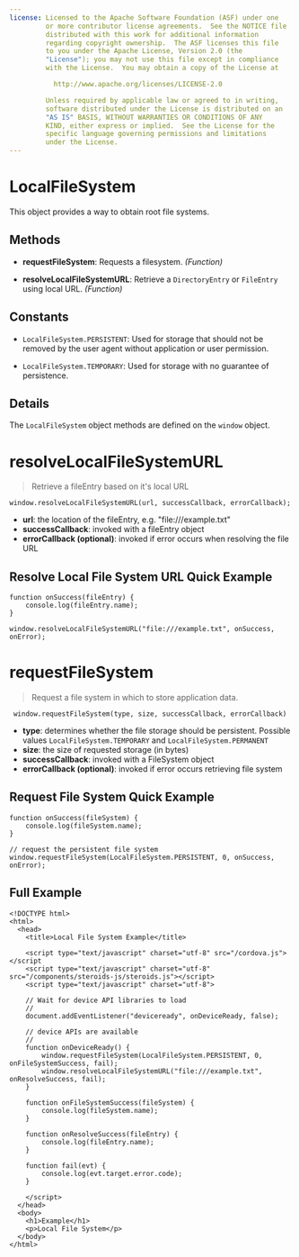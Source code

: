 ```yaml
---
license: Licensed to the Apache Software Foundation (ASF) under one
         or more contributor license agreements.  See the NOTICE file
         distributed with this work for additional information
         regarding copyright ownership.  The ASF licenses this file
         to you under the Apache License, Version 2.0 (the
         "License"); you may not use this file except in compliance
         with the License.  You may obtain a copy of the License at

           http://www.apache.org/licenses/LICENSE-2.0

         Unless required by applicable law or agreed to in writing,
         software distributed under the License is distributed on an
         "AS IS" BASIS, WITHOUT WARRANTIES OR CONDITIONS OF ANY
         KIND, either express or implied.  See the License for the
         specific language governing permissions and limitations
         under the License.
---
```


# LocalFileSystem

This object provides a way to obtain root file systems.

## Methods

- __requestFileSystem__: Requests a filesystem. _(Function)_

- __resolveLocalFileSystemURL__: Retrieve a `DirectoryEntry` or `FileEntry` using local URL. _(Function)_

## Constants

- `LocalFileSystem.PERSISTENT`: Used for storage that should not be removed by the user agent without application or user permission.

- `LocalFileSystem.TEMPORARY`: Used for storage with no guarantee of persistence.

## Details

The `LocalFileSystem` object methods are defined on the `window` object.

# resolveLocalFileSystemURL

> Retrieve a fileEntry based on it's local URL

    window.resolveLocalFileSystemURL(url, successCallback, errorCallback);

- __url__: the location of the fileEntry, e.g. "file:///example.txt"
- __successCallback__: invoked with a fileEntry object
- __errorCallback (optional)__: invoked if error occurs when resolving the file URL

## Resolve Local File System URL Quick Example

    function onSuccess(fileEntry) {
        console.log(fileEntry.name);
    }

    window.resolveLocalFileSystemURL("file:///example.txt", onSuccess, onError);


# requestFileSystem

> Request a file system in which to store application data.

     window.requestFileSystem(type, size, successCallback, errorCallback)

- __type__: determines whether the file storage should be persistent. Possible values `LocalFileSystem.TEMPORARY` and `LocalFileSystem.PERMANENT`
- __size__: the size of requested storage (in bytes)
- __successCallback__: invoked with a FileSystem object
- __errorCallback (optional)__:  invoked if error occurs retrieving file system

## Request File System Quick Example

    function onSuccess(fileSystem) {
        console.log(fileSystem.name);
    }

    // request the persistent file system
    window.requestFileSystem(LocalFileSystem.PERSISTENT, 0, onSuccess, onError);


## Full Example

    <!DOCTYPE html>
    <html>
      <head>
        <title>Local File System Example</title>

        <script type="text/javascript" charset="utf-8" src="/cordova.js"></script
        <script type="text/javascript" charset="utf-8" src="/components/steroids-js/steroids.js"></script>
        <script type="text/javascript" charset="utf-8">

        // Wait for device API libraries to load
        //
        document.addEventListener("deviceready", onDeviceReady, false);

        // device APIs are available
        //
        function onDeviceReady() {
            window.requestFileSystem(LocalFileSystem.PERSISTENT, 0, onFileSystemSuccess, fail);
            window.resolveLocalFileSystemURL("file:///example.txt", onResolveSuccess, fail);
        }

        function onFileSystemSuccess(fileSystem) {
            console.log(fileSystem.name);
        }

        function onResolveSuccess(fileEntry) {
            console.log(fileEntry.name);
        }

        function fail(evt) {
            console.log(evt.target.error.code);
        }

        </script>
      </head>
      <body>
        <h1>Example</h1>
        <p>Local File System</p>
      </body>
    </html>
